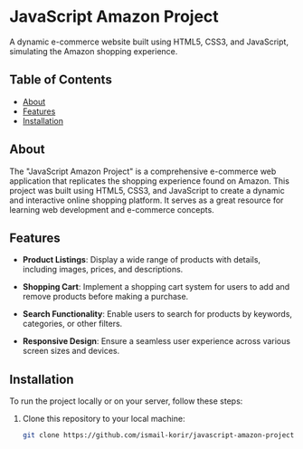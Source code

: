 # JavaScript Amazon Project


A dynamic e-commerce website built using HTML5, CSS3, and JavaScript, simulating the Amazon shopping experience.

## Table of Contents

- [About](#about)
- [Features](#features)
- [Installation](#installation)

## About

The "JavaScript Amazon Project" is a comprehensive e-commerce web application that replicates the shopping experience found on Amazon. This project was built using HTML5, CSS3, and JavaScript to create a dynamic and interactive online shopping platform. It serves as a great resource for learning web development and e-commerce concepts.

## Features

- **Product Listings**: Display a wide range of products with details, including images, prices, and descriptions.

- **Shopping Cart**: Implement a shopping cart system for users to add and remove products before making a purchase.

- **Search Functionality**: Enable users to search for products by keywords, categories, or other filters.

- **Responsive Design**: Ensure a seamless user experience across various screen sizes and devices.


## Installation

To run the project locally or on your server, follow these steps:

1. Clone this repository to your local machine:

   ```bash
   git clone https://github.com/ismail-korir/javascript-amazon-project.git


